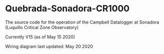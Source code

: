 # Quebrada-Sonadora-CR1000
The source code for the operation of the Campbell Datalogger at Sonadora (Luquillo Critical Zone Observatory)

Currently V15 (as of May 15 2020)

Wiring diagram last updated: May 20 2020
